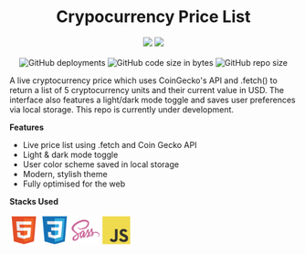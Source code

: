<div align="center">
<h1>Crypocurrency Price List</h1>

![](https://api.checklyhq.com/v1/badges/checks/cf89330e-a6bf-4357-bf33-8de88bd02544?style=for-the-badge&theme=dark) ![](https://api.checklyhq.com/v1/badges/checks/cf89330e-a6bf-4357-bf33-8de88bd02544?style=for-the-badge&theme=dark&responseTime=true)  <br><br> ![GitHub deployments](https://img.shields.io/github/deployments/asbhogal/Cryptocurrency-Prices/production?label=DEPLOYMENT%20STATE&style=for-the-badge&labelColor=000) ![GitHub code size in bytes](https://img.shields.io/github/languages/code-size/asbhogal/Cryptocurrency-Prices?style=for-the-badge&labelColor=000) ![GitHub repo size](https://img.shields.io/github/repo-size/asbhogal/Cryptocurrency-Prices?color=blueviolet&style=for-the-badge&labelColor=000)

</div>

A live cryptocurrency price which uses CoinGecko's API and .fetch() to return a list of 5 cryptocurrency units and their current value in USD. The interface also features a light/dark mode toggle and saves user preferences via local storage. This repo is currently under development.

<strong>Features</strong>
 - Live price list using .fetch and Coin Gecko API
 - Light & dark mode toggle
 - User color scheme saved in local storage
 - Modern, stylish theme
 - Fully optimised for the web

<strong>Stacks Used</strong>
<br><br>
<a target="_blank" rel="noopener noreferrer" href="https://github.com/devicons/devicon/blob/master/icons/html5/html5-original.svg"><img src="https://github.com/devicons/devicon/raw/master/icons/html5/html5-original.svg" alt="html5" width="50" height="50" style="max-width:100%;"></a>
<a target="_blank" rel="noopener noreferrer" href="https://github.com/devicons/devicon/blob/master/icons/css3/css3-original.svg"><img src="https://github.com/devicons/devicon/raw/master/icons/css3/css3-original.svg" alt="css3" width="50" height="50" style="max-width:100%;"></a>
<a target="_blank" rel="noopener noreferrer" href="https://github.com/devicons/devicon/blob/master/icons/sass/sass-original.svg"><img src="https://github.com/devicons/devicon/blob/master/icons/sass/sass-original.svg" alt="sass" width="50" height="50" style="max-width:100%;"></a>
<a target="_blank" rel="noopener noreferrer" href="https://github.com/devicons/devicon/blob/master/icons/javascript/javascript-original.svg"><img src="https://github.com/devicons/devicon/raw/master/icons/javascript/javascript-original.svg" alt="JavaScript" width="50" height="50" style="max-width:100%;"></a>